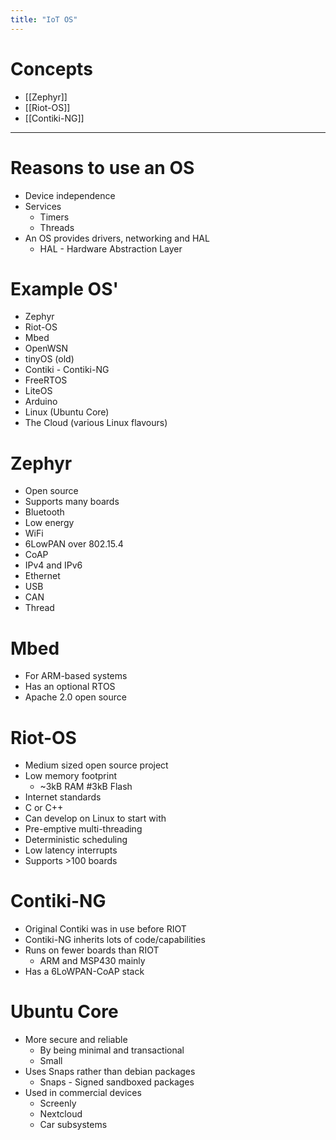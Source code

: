 ```yaml
---
title: "IoT OS"
---
```

# Concepts

- [[Zephyr]]
- [[Riot-OS]]
- [[Contiki-NG]]

---
# **Reasons to use an OS**
- Device independence
- Services
	- Timers
	- Threads
- An OS provides drivers, networking and HAL 
	- HAL - Hardware Abstraction Layer
# **Example OS'**
- Zephyr 
- Riot-OS
- Mbed
- OpenWSN
- tinyOS (old)
- Contiki - Contiki-NG
- FreeRTOS
- LiteOS
- Arduino
- Linux (Ubuntu Core)
- The Cloud (various Linux flavours)
# **Zephyr**
- Open source  
- Supports many boards
- Bluetooth
- Low energy
- WiFi
- 6LowPAN over 802.15.4    
- CoAP
- IPv4 and IPv6 
- Ethernet
- USB
- CAN
- Thread
# **Mbed**
- For ARM-based systems
- Has an optional RTOS
- Apache 2.0 open source 
# **Riot-OS**
- Medium sized open source project
- Low memory footprint
	- ~3kB RAM \#3kB Flash
- Internet standards
- C or C++
- Can develop on Linux to start with
- Pre-emptive multi-threading
- Deterministic scheduling
- Low latency interrupts
- Supports >100 boards
# **Contiki-NG**
- Original Contiki was in use before RIOT
- Contiki-NG inherits lots of code/capabilities
- Runs on fewer boards than RIOT
	- ARM and MSP430 mainly
- Has a 6LoWPAN-CoAP stack
# **Ubuntu Core**
- More secure and reliable
	- By being minimal and transactional
	- Small
- Uses Snaps rather than debian packages
	- Snaps - Signed sandboxed packages
- Used in commercial devices
	- Screenly
	- Nextcloud
	- Car subsystems
